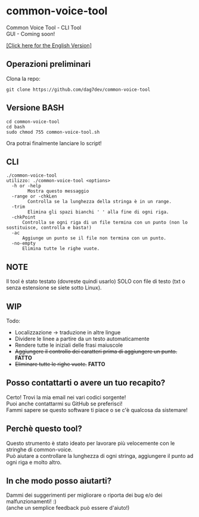 # common-voice-tool
Common Voice Tool - CLI Tool <br>
GUI - Coming soon!<br>

[[Click here for the English Version]](README.md)

## Operazioni preliminari

Clona la repo:

```
git clone https://github.com/dag7dev/common-voice-tool
```

## Versione BASH

```
cd common-voice-tool
cd bash
sudo chmod 755 common-voice-tool.sh
```

Ora potrai finalmente lanciare lo script!

## CLI

```
./common-voice-tool
utilizzo: ./common-voice-tool <options>
  -h or -help
    	Mostra questo messaggio
  -range or -chkLen
    	Controlla se la lunghezza della stringa è in un range.
  -trim
    	Elimina gli spazi bianchi ' ' alla fine di ogni riga.
  -chkPoint
      Controlla se ogni riga di un file termina con un punto (non lo sostituisce, controlla e basta!)
  -ac
      Aggiunge un punto se il file non termina con un punto.
  -no-empty
      Elimina tutte le righe vuote.
```
## NOTE
Il tool è stato testato (dovreste quindi usarlo) SOLO con file di testo (txt o senza estensione se siete sotto Linux).

## WIP

Todo:
- Localizzazione -> traduzione in altre lingue
- Dividere le linee a partire da un testo automaticamente
- Rendere tutte le iniziali delle frasi maiuscole
- ~~Aggiungere il controllo dei caratteri prima di aggiungere un punto.~~ **FATTO**
- ~~Eliminare tutte le righe vuote.~~ **FATTO**

## Posso contattarti o avere un tuo recapito?
Certo! Trovi la mia email nei vari codici sorgente!<br>
Puoi anche contattarmi su GitHub se preferisci!<br>
Fammi sapere se questo software ti piace o se c'è qualcosa da sistemare!<br>

## Perchè questo tool?
Questo strumento è stato ideato per lavorare più velocemente con le stringhe di common-voice.<br>
Può aiutare a controllare la lunghezza di ogni stringa, aggiungere il punto ad ogni riga e molto altro.<br>

## In che modo posso aiutarti?
Dammi dei suggerimenti per migliorare o riporta dei bug e/o dei malfunzionamenti! :) <br>
(anche un semplice feedback può essere d'aiuto!) <br>
